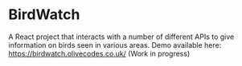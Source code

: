 # BirdWatch

A React project that interacts with a number of different APIs to give information on birds seen in various areas.
Demo available here: https://birdwatch.olivecodes.co.uk/ (Work in progress)
